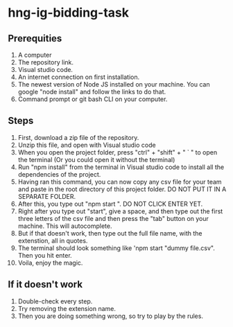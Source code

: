 # hng-ig-bidding-task

## Prerequities

1. A computer
2. The repository link.
3. Visual studio code.
4. An internet connection on first installation.
5. The newest version of Node JS installed on your machine. You can google "node install" and follow the links to do that.
6. Command prompt or git bash CLI on your computer.

## Steps
1. First, download a zip file of the repository.
2. Unzip this file, and open with Visual studio code
3. When you open the project folder, press "ctrl" + "shift" + " ` " to open the terminal (Or you could open it without the terminal)
4. Run "npm install" from the terminal in Visual studio code to install all the dependencies of the project.
5. Having ran this command, you can now copy any csv file for your team and paste in the root directory of this project folder. DO NOT PUT IT IN A SEPARATE FOLDER.
6. After this, you type out "npm start ". DO NOT CLICK ENTER YET.
7. Right after you type out "start", give a space, and then type out the first three letters of the csv file and then press the "tab" button on your machine. This will autocomplete.
8. But if that doesn't work, then type out the full file name, with the extenstion, all in quotes.
9. The terminal should look something like 'npm start "dummy file.csv". Then you hit enter.
10. Voila, enjoy the magic.

## If it doesn't work
1. Double-check every step.
2. Try removing the extension name.
3. Then you are doing something wrong, so try to play by the rules.
